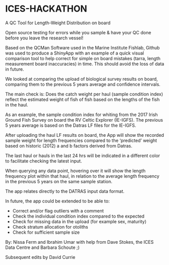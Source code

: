 # ICES-HACKATHON
A QC Tool for Length-Weight Distribution on board

Open source testing for errors while you sample & have your QC done before you leave the research vessel!

Based on the QCMan Software used in the Marine Institute Fishlab, Github was used to produce a ShinyApp with an example of a quick visual comparison tool to help correct for simple on board mistakes (tarra, length measurement board inaccuracies) in time. This should avoid the loss of data in future.

We looked at comparing the upload of biological survey results on board, comparing them to the previous 5 years average and confidence intervals. 

The main check is: Does the catch weight per haul (sample condition index) reflect the estimated weight of fish of fish based on the lengths of the fish in the haul. 

As an example, the sample condition index for whiting from the 2017 Irish Ground Fish Survey on board the RV Celtic Explorer (IE-IGFS).
The previous 5 years average is based on the Datras LF files for the IE-IGFS.

After uploading the haul LF results on board, the App will show the recorded sample weight for length frequencies compared to the ‘predicted’ weight based on historic (2012) a and b factors derived from Datras. 

The last haul or hauls in the last 24 hrs will be indicated in a different color to facilitate checking the latest input.

When querying any data point, hovering over it will show the length frequency plot within that haul, in relation to the average length frequency in the previous 5 years on the same sample station. 

The app relates directly to the DATRAS input data format. 

In future, the app could be extended to be able to:
* Correct and/or flag outliers with a comment  
* Check the individual condition index compared to the expected
* Check for missing data in the upload (for example sex, maturity) 
* Check stratum allocation for otoliths
* Check for sufficient sample size 

By: Nissa Ferm and Ibrahim Umar with help from Dave Stokes, the ICES Data Centre and Barbara Schoute ;)

Subsequent edits by David Currie
